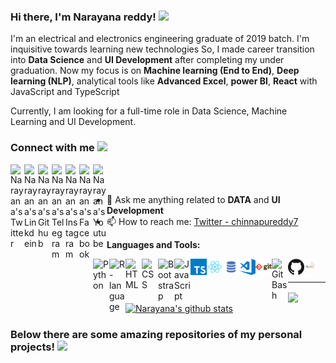 ### Hi there, I'm Narayana reddy! <img src="https://media.giphy.com/media/hvRJCLFzcasrR4ia7z/giphy.gif" width="25px"></a>

I'm an electrical and electronics engineering graduate of 2019 batch. I'm inquisitive towards learning new technologies So, I made career transition into **Data Science** and **UI Development** after completing my under graduation. Now my focus is on **Machine learning (End to End)**, **Deep learning (NLP)**, analytical tools like **Advanced Excel**, **power BI**, **React** with JavaScript and TypeScript

Currently, I am looking for a full-time role in Data Science, Machine Learning and UI Development.

### Connect with me <img src="https://media0.giphy.com/media/b73wUq1jFLBTy/200w.webp?cid=ecf05e47ssn5j01gupjyc6c22xkdbpev381onlz7kzlrwlz9&rid=200w.webp" width="75px"></a>

<a href="https://twitter.com/chinnapureddy7" target="_blank">
  <img align="left" alt="Narayana's Twitter" width="22px" src="https://cdn2.iconfinder.com/data/icons/social-media-2285/512/1_Twitter_colored_svg-512.png" />
</a>
<a href="https://www.linkedin.com/in/narayanareddy-ch/" target="_blank">
  <img align="left" alt="Narayana's Linkdein" width="22px" src="https://user-images.githubusercontent.com/58145503/119645144-572f5600-be3b-11eb-9de3-fced35313e08.png" />
</a>
<a href="https://github.com/NARAYANAREDDY37" target="_blank">
  <img align="left" alt="Narayana's Github" width="22px" src="https://cdn.jsdelivr.net/npm/simple-icons@v3/icons/github.svg" />
</a>
<a href="https://t.me/narayanareddy37" target="_blank">
  <img align="left" alt="Narayana's Telegram" width="22px" src="https://user-images.githubusercontent.com/58145503/119648906-9f507780-be3f-11eb-8ad9-ec47d5a7d88a.png" />
</a>
<a href="https://www.instagram.com/__narayanareddy37__/?hl=en" target="_blank">
  <img align="left" alt="Narayana's Instagram" width="22px" src="https://cdn2.iconfinder.com/data/icons/social-media-2285/512/1_Instagram_colored_svg_1-512.png" />
</a>
<a href="https://www.facebook.com/narayanareddy.chinnapureddy.35/" target="_blank">
  <img align="left" alt="Narayana's Facebook" width="22px" src="https://cdn1.iconfinder.com/data/icons/social-media-2285/512/Colored_Facebook3_svg-512.png" />
</a>
<a href="https://www.youtube.com/channel/UC6SltFd3x6FaIYMWUEO1Nuw?view_as=subscriber" target="_blank">
  <img align="left" alt="Narayana's Youtube" width="22px" src="https://cdn2.iconfinder.com/data/icons/social-media-2285/512/1_Youtube_colored_svg-512.png" />
</a>

<br />
<br />

- 💬 Ask me anything related to **DATA** and **UI Development**
- 📫 How to reach me: [Twitter - chinnapureddy7](https://twitter.com/chinnapureddy7)

**Languages and Tools:**  

<img align="left" alt="Python" width="26px" src="https://raw.githubusercontent.com/jmnote/z-icons/master/svg/python.svg">
<img align="left" alt="R-language" width="26px" src="https://raw.githubusercontent.com/jmnote/z-icons/master/svg/r.svg">
<img align="left" alt="HTML" width="26px" src="https://raw.githubusercontent.com/rhoit/mode-icons/dump/icons/html.png">
<img align="left" alt="CSS" width="26px" src="https://raw.githubusercontent.com/rhoit/mode-icons/dump/icons/css.png">
<img align="left" alt="Bootstrap" width="26px" src="https://raw.githubusercontent.com/jmnote/z-icons/master/svg/bootstrap.svg">
<img align="left" alt="JavaScript" width="26px" src="https://raw.githubusercontent.com/jmnote/z-icons/master/svg/javascript.svg">
<img align="left" alt="TypeScript" width="26px" src="https://raw.githubusercontent.com/github/explore/80688e429a7d4ef2fca1e82350fe8e3517d3494d/topics/typescript/typescript.png">
<img align="left" alt="React" width="26px" src="https://raw.githubusercontent.com/github/explore/80688e429a7d4ef2fca1e82350fe8e3517d3494d/topics/react/react.png">
<img align="left" alt="SQL" width="26px" src="https://raw.githubusercontent.com/github/explore/80688e429a7d4ef2fca1e82350fe8e3517d3494d/topics/sql/sql.png">
<img height="20" alt="Mysql" src="https://raw.githubusercontent.com/github/explore/80688e429a7d4ef2fca1e82350fe8e3517d3494d/topics/mysql/mysql.png">
<img align="left" alt="Visual Studio Code" width="26px" src="https://raw.githubusercontent.com/github/explore/80688e429a7d4ef2fca1e82350fe8e3517d3494d/topics/visual-studio-code/visual-studio-code.png"></code>
<img align="left" alt="Git" width="26px" src="https://raw.githubusercontent.com/github/explore/80688e429a7d4ef2fca1e82350fe8e3517d3494d/topics/git/git.png">
<img align="left" alt="GitBash" width="26px" src="https://raw.githubusercontent.com/jmnote/z-icons/master/svg/bash.svg">
<img align="left" alt="GitHub" width="26px" src="https://raw.githubusercontent.com/github/explore/78df643247d429f6cc873026c0622819ad797942/topics/github/github.png">

<br />

---

<a href="https://github.com/NARAYANAREDDY37">
  <img align="center" src="https://github-readme-stats.vercel.app/api/top-langs/?username=NARAYANAREDDY37&theme=light&hide_langs_below=1" />
</a>
<a href="https://github.com/NARAYANAREDDY37">
 <img align="center" src="https://github-readme-stats.vercel.app/api?username=NARAYANAREDDY37&show_icons=true&theme=light&line_height=27" alt="Narayana's github stats"/>
</a>

<div align="Left">

### Below there are some amazing repositories of my personal projects! <img src="https://media4.giphy.com/media/l1J9P0qQRurXaersY/giphy.gif?cid=ecf05e47ig7b2nog6qej9doka69bqybar1cgsnezzguzobog&rid=giphy.gif" width="50px"></a>


</div>
